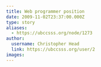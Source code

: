 ```yaml
---
title: Web programmer position 
date: 2009-11-02T23:37:00.000Z
type: story
aliases:
  - https://ubccsss.org/node/1273
author:
  username: Christopher Head
  link: https://ubccsss.org/user/2
images:
---
```


